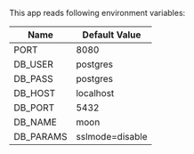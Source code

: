This app reads following environment variables:

| Name      | Default Value   |
|-----------|-----------------|
| PORT      | 8080            |
| DB_USER   | postgres        |
| DB_PASS   | postgres        |
| DB_HOST   | localhost       |
| DB_PORT   | 5432            |
| DB_NAME   | moon            |
| DB_PARAMS | sslmode=disable |
